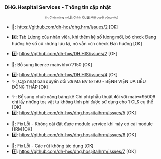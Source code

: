 ﻿### DHG.Hospital Services - Thông tin cập nhật

<div align="center" style="font-size:xx-small">(✨: Chức năng mới,🐛: Chỉnh lỗi, #️⃣: Giải quyết công việc) </div>

-  🐛: https://github.com/dh-hos/dhg.hrm/issues/2 [OK]
-  #️⃣: Tab Lương của nhân viên, khi thêm hệ số lương mới, bỏ check Đang hưởng hệ số cũ nhưng lưu lại, nó vẫn còn check Đan hưởng [OK]

- #️⃣: https://github.com/dh-hos/DH.HIS/issues/2 [OK]
- 🐛: Bổ sung license mabvbh=77150 [OK]
>
- #️⃣: https://github.com/dh-hos/DH.HIS/issues/4 [OK]
- ✨: Cập nhật bản quyền đối với Mã BV 87190 - BỆNH VIỆN DA LIỄU ĐỒNG THÁP [OK]
>
- ✨: Bổ sung chức năng bảng kê Chi phí phẫu thuật đối với mabv=95006 chỉ lấy những toa vật tư không tính phí được sử dụng cho 1 CLS cụ thể [OK]
- #️⃣: <https://github.com/dh-hos/dhg.hospitalhrm/issues/5> [OK]
>
- 🐛: Fix Lỗi - Không cài đặt được module service khi máy có cài module HRM [OK]
- #️⃣: <https://github.com/dh-hos/dhg.hospitalhrm/issues/6> [OK]
>
- 🐛: Fix Lỗi - Các nút không tác dụng [OK]
- #️⃣: <https://github.com/dh-hos/dhg.hospitalhrm/issues/7> [OK]
